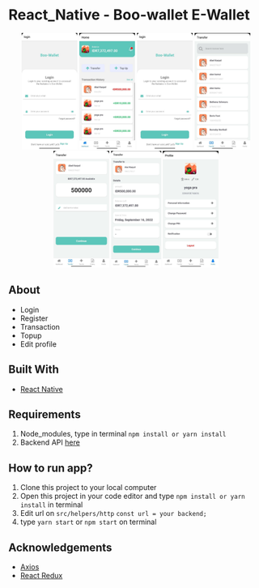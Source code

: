 # React_Native - Boo-wallet E-Wallet

<p align="center">
  <img src="./screenshoot/login.jpg" height="230" />
  <img src="./screenshoot/home.jpg" height="230" /> 
  <img src="./screenshoot/login.jpg" height="230" />
  <img src="./screenshoot/search-user.jpg" height="230" /> 
  <img src="./screenshoot/input-amount.jpg" height="230" />
  <img src="./screenshoot/transfer-confirmation.jpg" height="230" /> 
  <img src="./screenshoot/profile.jpg" height="230" /> 
</p>

## About
- Login
- Register
- Transaction
- Topup
- Edit profile

## Built With
- [React Native](hhttps://reactnative.dev/)

## Requirements
1. Node_modules, type in terminal `npm install or yarn install`
2. Backend API [here](https://github.com/sen9kuni/fw9-backend)

## How to run app?
1. Clone this project to your local computer
2. Open this project in your code editor and type `npm install or yarn install` in terminal
3. Edit url on `src/helpers/http`
`const url = your backend;`
4. type `yarn start` or `npm start` on terminal

## Acknowledgements
- [Axios](https://axios-http.com/)
- [React Redux](https://react-redux.js.org/)